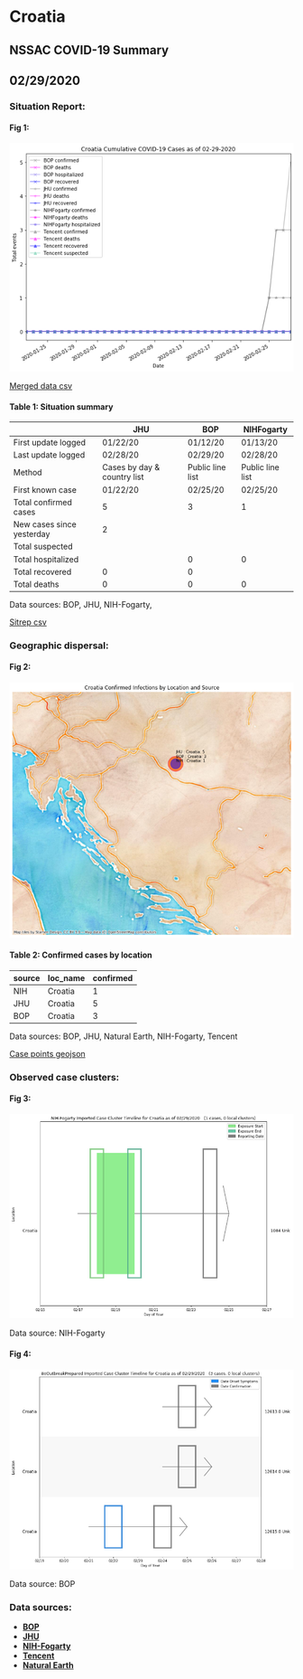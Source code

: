 # Croatia
## NSSAC COVID-19 Summary
## 02/29/2020



### Situation Report:
#### Fig 1:
![Croatia cases](../merged_histories/Croatia_merged_histories.png)

[Merged data csv](https://github.com/SchlittDataSci/SchlittDataSci.github.io/blob/master/data/tables/Croatia_merged_daily.csv)

#### Table 1: Situation summary


|                           | JHU                         | BOP              | NIHFogarty       |
|---------------------------|-----------------------------|------------------|------------------|
| First update logged       | 01/22/20                    | 01/12/20         | 01/13/20         |
| Last update logged        | 02/28/20                    | 02/29/20         | 02/28/20         |
| Method                    | Cases by day & country list | Public line list | Public line list |
| First known case          | 01/22/20                    | 02/25/20         | 02/25/20         |
| Total confirmed cases     | 5                           | 3                | 1                |
| New cases since yesterday | 2                           |                  |                  |
| Total suspected           |                             |                  |                  |
| Total hospitalized        |                             | 0                | 0                |
| Total recovered           | 0                           | 0                |                  |
| Total deaths              | 0                           | 0                | 0                |

Data sources: BOP, JHU, NIH-Fogarty, 


[Sitrep csv](https://github.com/SchlittDataSci/SchlittDataSci.github.io/blob/master/data/tables/Croatia_sitrep.csv)

### Geographic dispersal:
#### Fig 2:
![Croatia mapped](../case_locs/Croatia_case_locs.png)

#### Table 2: Confirmed cases by location


| source   | loc_name   |   confirmed |
|----------|------------|-------------|
| NIH      | Croatia    |           1 |
| JHU      | Croatia    |           5 |
| BOP      | Croatia    |           3 |

Data sources: BOP, JHU, Natural Earth, NIH-Fogarty, Tencent


[Case points geojson](https://github.com/SchlittDataSci/SchlittDataSci.github.io/blob/master/data/shapes/Croatia_case_locs.geojson)

### Observed case clusters:
#### Fig 3:
![Croatia cases](../cluster_analysis/Croatia_imported_cases_NIHFogarty.png)



Data source: NIH-Fogarty


#### Fig 4:
![Croatia cases](../cluster_analysis/Croatia_imported_cases_BOP.png)



Data source: BOP


### Data sources:
* **[BOP](https://github.com/beoutbreakprepared/nCoV2019)**
* **[JHU](https://github.com/CSSEGISandData/COVID-19)** 
* **[NIH-Fogarty](https://docs.google.com/spreadsheets/d/1jS24DjSPVWa4iuxuD4OAXrE3QeI8c9BC1hSlqr-NMiU/edit#gid=1187587451)** 
* **[Tencent](https://news.qq.com/zt2020/page/feiyan.htm)**
* **[Natural Earth](https://www.naturalearthdata.com/forums/forum/natural-earth-map-data/cultural-vectors/admin-1-states-provinces-and-their-boundaries/)**

<!-- Global site tag (gtag.js) - Google Analytics -->
<script async src="https://www.googletagmanager.com/gtag/js?id=UA-158816269-1"></script>
<script>
  window.dataLayer = window.dataLayer || [];
  function gtag(){dataLayer.push(arguments);}
  gtag('js', new Date());

  gtag('config', 'UA-158816269-1');
</script>